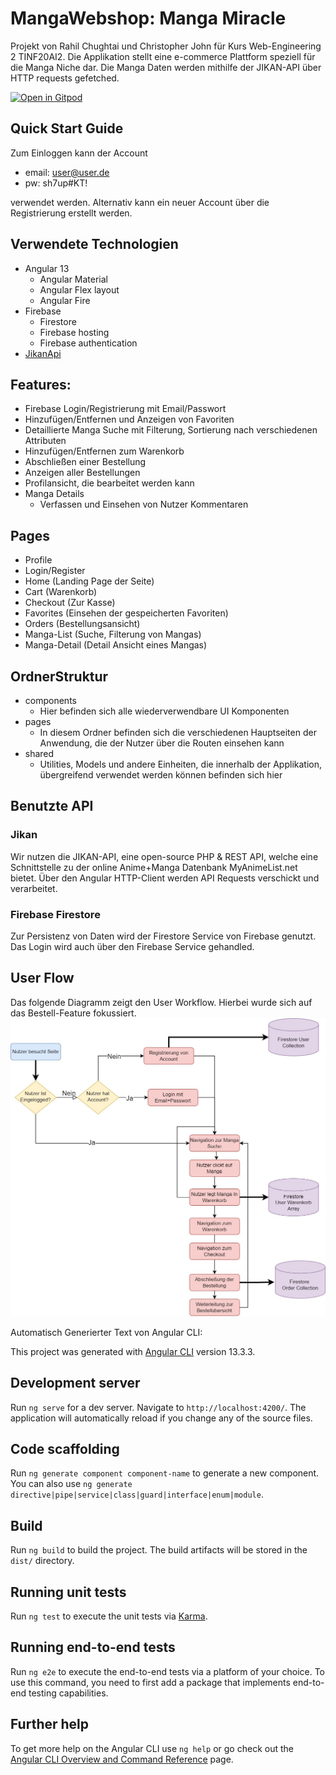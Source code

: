 # MangaWebshop: Manga Miracle

Projekt von Rahil Chughtai und Christopher John für Kurs Web-Engineering 2 TINF20AI2.
Die Applikation stellt eine e-commerce Plattform speziell für die Manga Niche dar.
Die Manga Daten werden mithilfe der JIKAN-API über HTTP requests gefetched.

[![Open in Gitpod](https://gitpod.io/button/open-in-gitpod.svg)](https://gitpod.io/#https://github.com/rahilchughtai/manga-webshop)

## Quick Start Guide

Zum Einloggen kann der Account

- email: user@user.de
- pw: sh7up#KT!

verwendet werden. Alternativ kann ein neuer Account über die Registrierung erstellt werden.

## Verwendete Technologien

- Angular 13
  - Angular Material
  - Angular Flex layout
  - Angular Fire
- Firebase
  - Firestore
  - Firebase hosting
  - Firebase authentication
- [JikanApi](https://jikan.moe/)

## **Features:**

- Firebase Login/Registrierung mit Email/Passwort
- Hinzufügen/Entfernen und Anzeigen von Favoriten
- Detaillierte Manga Suche mit Filterung, Sortierung nach verschiedenen Attributen
- Hinzufügen/Entfernen zum Warenkorb
- Abschließen einer Bestellung
- Anzeigen aller Bestellungen
- Profilansicht, die bearbeitet werden kann
- Manga Details
  - Verfassen und Einsehen von Nutzer Kommentaren

## Pages

- Profile
- Login/Register
- Home (Landing Page der Seite)
- Cart (Warenkorb)
- Checkout (Zur Kasse)
- Favorites (Einsehen der gespeicherten Favoriten)
- Orders (Bestellungsansicht)
- Manga-List (Suche, Filterung von Mangas)
- Manga-Detail (Detail Ansicht eines Mangas)

## **OrdnerStruktur**

- components
  - Hier befinden sich alle wiederverwendbare UI Komponenten
- pages
  - In diesem Ordner befinden sich die verschiedenen Hauptseiten der Anwendung, die der Nutzer über die Routen einsehen kann
- shared
  - Utilities, Models und andere Einheiten, die innerhalb der Applikation, übergreifend verwendet werden können befinden sich hier

## Benutzte API

### Jikan

Wir nutzen die JIKAN-API, eine
open-source PHP & REST API, welche eine Schnittstelle zu der online Anime+Manga Datenbank MyAnimeList.net bietet. Über den Angular HTTP-Client werden API Requests verschickt und verarbeitet.

### Firebase Firestore

Zur Persistenz von Daten wird der Firestore Service von Firebase genutzt. Das Login wird auch über den Firebase Service gehandled.

## User Flow

Das folgende Diagramm zeigt den User Workflow. Hierbei wurde sich auf das Bestell-Feature fokussiert.
![alt text](/src/assets/workflow.jpg)

Automatisch Generierter Text von Angular CLI:

This project was generated with [Angular CLI](https://github.com/angular/angular-cli) version 13.3.3.

## Development server

Run `ng serve` for a dev server. Navigate to `http://localhost:4200/`. The application will automatically reload if you change any of the source files.

## Code scaffolding

Run `ng generate component component-name` to generate a new component. You can also use `ng generate directive|pipe|service|class|guard|interface|enum|module`.

## Build

Run `ng build` to build the project. The build artifacts will be stored in the `dist/` directory.

## Running unit tests

Run `ng test` to execute the unit tests via [Karma](https://karma-runner.github.io).

## Running end-to-end tests

Run `ng e2e` to execute the end-to-end tests via a platform of your choice. To use this command, you need to first add a package that implements end-to-end testing capabilities.

## Further help

To get more help on the Angular CLI use `ng help` or go check out the [Angular CLI Overview and Command Reference](https://angular.io/cli) page.
